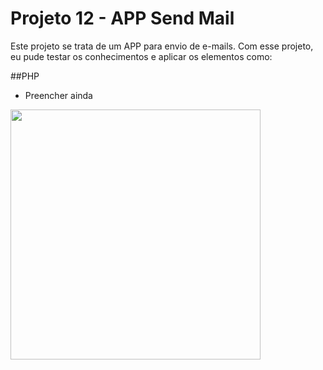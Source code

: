 # Projeto 12 - APP Send Mail

Este projeto se trata de um APP para envio de e-mails. Com esse projeto, eu pude testar os conhecimentos e aplicar os elementos como:

##PHP
- Preencher ainda

<img src="paginas/index.png" width="400px">
